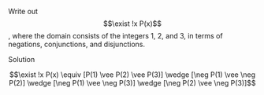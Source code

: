 Write out $$\exist !x P(x)$$, where the domain consists of the integers 1, 2, and 3, in terms of negations, conjunctions, and disjunctions.

Solution

$$\exist !x P(x) \equiv [P(1) \vee P(2) \vee P(3)] \wedge [\neg P(1) \vee \neg P(2)] \wedge [\neg P(1) \vee \neg P(3)] \wedge [\neg P(2) \vee \neg P(3)]$$